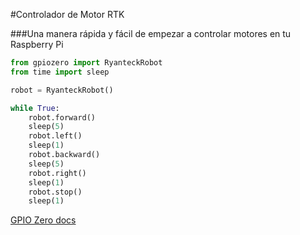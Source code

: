 <!--
---
name: Controlador de Motor RTK
class: board
type: todas
formfactor: Otro
manufacturer: Ryanteck
description: Controlador de motores rápido con guía de inicio
url: https://ryanteck.uk/add-ons/6-ryanteck-rpi-motor-controller-board-0635648607160.html
buy: https://ryanteck.uk/add-ons/6-ryanteck-rpi-motor-controller-board-0635648607160.html
image: 'rtk-000-001.png'
pincount: 26
eeprom: no
pin:
  '11':
    name: Motor 1 A
    direction: salida
    active: alto (encendido)
  '12':
    name: Motor 1 B
    direction: salida
    active: alto (encendido)
  '15':
    name: Motor 2 A
    direction: salida
    active: alto (encendido)
  '16':
    name: Motor 2 B
    direction: salida
    active: alto (encendido)
-->
#Controlador de Motor RTK

###Una manera rápida y fácil de empezar a controlar motores en tu Raspberry Pi

```python
from gpiozero import RyanteckRobot
from time import sleep

robot = RyanteckRobot()

while True:
    robot.forward()
    sleep(5)
    robot.left()
    sleep(1)
    robot.backward()
    sleep(5)
    robot.right()
    sleep(1)
    robot.stop()
    sleep(1)
```

[GPIO Zero docs](http://gpiozero.readthedocs.io/en/v1.3.1/api_boards.html#ryanteck-mcb-robot)
